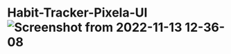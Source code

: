 # Habit-Tracker-Pixela-UI![Screenshot from 2022-11-13 12-36-08](https://user-images.githubusercontent.com/110360901/201510531-da9cd7d0-1c16-43a1-9a5a-bd5c8cd35476.png)
